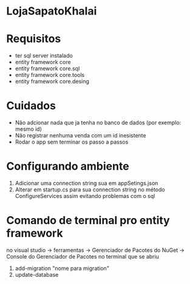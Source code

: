 # LojaSapatoKhalai
 
 # Requisitos 
* ter sql server instalado
* entity framework core
* entity framework core.sql
* entity framework core.tools
* entity framework core.desing

# Cuidados
* Não adcionar nada que ja tenha no banco de dados (por exemplo: mesmo id)
* Não registrar nenhuma venda com um id inesistente
* Rodar o app sem terminar os passo a passos

# Configurando ambiente
1. Adicionar uma connection string sua em appSetings.json
2. Alterar em startup.cs para sua connection string no método ConfigureServices assim evitando problemas com o sql
 
# Comando de terminal pro entity framework
no visual studio -> ferramentas -> Gerenciador de Pacotes do NuGet -> Console do Gerenciador de Pacotes
no terminal que se abriu

1. add-migration "nome para migration"
2. update-database
